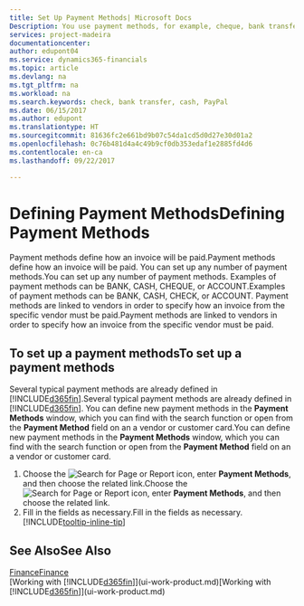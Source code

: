 ```yaml
---
title: Set Up Payment Methods| Microsoft Docs
Description: You use payment methods, for example, cheque, bank transfer, cash, or PayPal, to define how an invoice will be paid.
services: project-madeira
documentationcenter: 
author: edupont04
ms.service: dynamics365-financials
ms.topic: article
ms.devlang: na
ms.tgt_pltfrm: na
ms.workload: na
ms.search.keywords: check, bank transfer, cash, PayPal
ms.date: 06/15/2017
ms.author: edupont
ms.translationtype: HT
ms.sourcegitcommit: 81636fc2e661bd9b07c54da1cd5d0d27e30d01a2
ms.openlocfilehash: 0c76b481d4a4c49b9cf0db353edaf1e2885fd4d6
ms.contentlocale: en-ca
ms.lasthandoff: 09/22/2017

---
```

# <a name="defining-payment-methods"></a><span data-ttu-id="0f154-103">Defining Payment Methods</span><span class="sxs-lookup"><span data-stu-id="0f154-103">Defining Payment Methods</span></span>
<span data-ttu-id="0f154-104">Payment methods define how an invoice will be paid.</span><span class="sxs-lookup"><span data-stu-id="0f154-104">Payment methods define how an invoice will be paid.</span></span> <span data-ttu-id="0f154-105">You can set up any number of payment methods.</span><span class="sxs-lookup"><span data-stu-id="0f154-105">You can set up any number of payment methods.</span></span> <span data-ttu-id="0f154-106">Examples of payment methods can be BANK, CASH, CHEQUE, or ACCOUNT.</span><span class="sxs-lookup"><span data-stu-id="0f154-106">Examples of payment methods can be BANK, CASH, CHECK, or ACCOUNT.</span></span>
<span data-ttu-id="0f154-107">Payment methods are linked to vendors in order to specify how an invoice from the specific vendor must be paid.</span><span class="sxs-lookup"><span data-stu-id="0f154-107">Payment methods are linked to vendors in order to specify how an invoice from the specific vendor must be paid.</span></span>

## <a name="to-set-up-a-payment-methods"></a><span data-ttu-id="0f154-108">To set up a payment methods</span><span class="sxs-lookup"><span data-stu-id="0f154-108">To set up a payment methods</span></span>
<span data-ttu-id="0f154-109">Several typical payment methods are already defined in [!INCLUDE[d365fin](includes/d365fin_md.md)].</span><span class="sxs-lookup"><span data-stu-id="0f154-109">Several typical payment methods are already defined in [!INCLUDE[d365fin](includes/d365fin_md.md)].</span></span> <span data-ttu-id="0f154-110">You can define new payment methods in the **Payment Methods** window, which you can find with the search function or open from the **Payment Method** field on an a vendor or customer card.</span><span class="sxs-lookup"><span data-stu-id="0f154-110">You can define new payment methods in the **Payment Methods** window, which you can find with the search function or open from the **Payment Method** field on an a vendor or customer card.</span></span>
1. <span data-ttu-id="0f154-111">Choose the ![Search for Page or Report](media/ui-search/search_small.png "Search for Page or Report icon") icon, enter **Payment Methods**, and then choose the related link.</span><span class="sxs-lookup"><span data-stu-id="0f154-111">Choose the ![Search for Page or Report](media/ui-search/search_small.png "Search for Page or Report icon") icon, enter **Payment Methods**, and then choose the related link.</span></span>
2. <span data-ttu-id="0f154-112">Fill in the fields as necessary.</span><span class="sxs-lookup"><span data-stu-id="0f154-112">Fill in the fields as necessary.</span></span> [!INCLUDE[tooltip-inline-tip](includes/tooltip-inline-tip_md.md)]

## <a name="see-also"></a><span data-ttu-id="0f154-113">See Also</span><span class="sxs-lookup"><span data-stu-id="0f154-113">See Also</span></span>
[<span data-ttu-id="0f154-114">Finance</span><span class="sxs-lookup"><span data-stu-id="0f154-114">Finance</span></span>](finance.md)  
<span data-ttu-id="0f154-115">[Working with [!INCLUDE[d365fin](includes/d365fin_md.md)]](ui-work-product.md)</span><span class="sxs-lookup"><span data-stu-id="0f154-115">[Working with [!INCLUDE[d365fin](includes/d365fin_md.md)]](ui-work-product.md)</span></span>  

